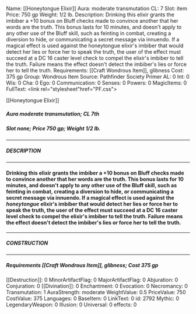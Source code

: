 Name: [[Honeytongue Elixir]]
Aura: moderate transmutation
CL: 7
Slot: item
Price: 750 gp
Weight: 1/2 lb.
Description: Drinking this elixir grants the imbiber a +10 bonus on Bluff checks made to convince another that her words are the truth. This bonus lasts for 10 minutes, and doesn't apply to any other use of the Bluff skill, such as feinting in combat, creating a diversion to hide, or communicating a secret message via innuendo. If a magical effect is used against the honeytongue elixir's imbiber that would detect her lies or force her to speak the truth, the user of the effect must succeed at a DC 16 caster level check to compel the elixir's imbiber to tell the truth. Failure means the effect doesn't detect the imbiber's lies or force her to tell the truth.
Requirements: [[Craft Wondrous Item]], glibness
Cost: 375 gp
Group: Wondrous Item
Source: Pathfinder Society Primer
AL: 0
Int: 0
Wis: 0
Cha: 0
Ego: 0
Communication: 0
Senses: 0
Powers: 0
MagicItems: 0
FullText: <link rel="stylesheet"href="PF.css"><div class="heading"><p class="alignleft">[[Honeytongue Elixir]]</p><div style="clear: both;"></div></div><div><h5><b>Aura </b>moderate transmutation; <b>CL </b>7th</h5><h5><b>Slot </b>none; <b>Price </b>750 gp; <b>Weight </b>1/2 lb.</h5></div><hr/><div><h5><b>DESCRIPTION</b></h5></div><hr/><div><h4><p>Drinking this elixir grants the imbiber a +10 bonus on Bluff checks made to convince another that her words are the truth. This bonus lasts for 10 minutes, and doesn't apply to any other use of the Bluff skill, such as feinting in combat, creating a diversion to hide, or communicating a secret message via innuendo. If a magical effect is used against the <i>honeytongue</i> elixir's imbiber that would detect her lies or force her to speak the truth, the user of the effect must succeed at a DC 16 caster level check to compel the elixir's imbiber to tell the truth. Failure means the effect doesn't detect the imbiber's lies or force her to tell the truth.</p></h4></div><hr/><div><h5><b>CONSTRUCTION</b></h5></div><hr/><div><h5><b>Requirements </b>[[Craft Wondrous Item]], <i>glibness</i>; <b>Cost </b>375 gp</h5></div>
[[Destruction]]: 0
MinorArtifactFlag: 0
MajorArtifactFlag: 0
Abjuration: 0
Conjuration: 0
[[Divination]]: 0
Enchantment: 0
Evocation: 0
Necromancy: 0
Transmutation: 1
AuraStrength: moderate
WeightValue: 0.5
PriceValue: 750
CostValue: 375
Languages: 0
BaseItem: 0
LinkText: 0
id: 2792
Mythic: 0
LegendaryWeapon: 0
Illusion: 0
Universal: 0
effects: 0
